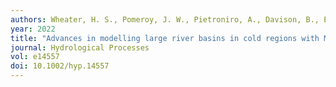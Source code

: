 ```yaml
---
authors: Wheater, H. S., Pomeroy, J. W., Pietroniro, A., Davison, B., Elshamy, M., Yassin, F., Rokaya, P., Fayad, A., Tesemma, Z., Princz, D., Loukili, Y., DeBeer, C. M., Ireson, A. M., Razavi, S., Lindenschmidt, K.-E., Elshorbagy, A., MacDonald, M., Abdelhamed, M., Haghnegahdar, A., & Bahrami, A.
year: 2022
title: "Advances in modelling large river basins in cold regions with Modélisation Environmentale Communautaire—Surface and Hydrology (MESH), the Canadian hydrological land surface scheme."
journal: Hydrological Processes
vol: e14557
doi: 10.1002/hyp.14557
---
```

